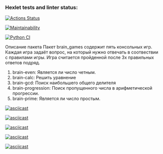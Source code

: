### Hexlet tests and linter status:
[![Actions Status](https://github.com/sat-brr/python-project-lvl1/workflows/hexlet-check/badge.svg)](https://github.com/sat-brr/python-project-lvl1/actions)

[![Maintainability](https://api.codeclimate.com/v1/badges/a99a88d28ad37a79dbf6/maintainability)](https://codeclimate.com/github/codeclimate/codeclimate/maintainability)

[![Python CI](https://github.com/sat-brr/python-project-lvl1/actions/workflows/pylint.yml/badge.svg)](https://github.com/sat-brr/python-project-lvl1/actions/workflows/pylint.yml)


Описание пакета
Пакет brain_games содержит пять консольных игр. Каждая игра задаёт вопрос, на который нужно отвечать в соотвествии с правилами игры.
Игра считается пройденной после 3х правильных ответов подряд.
1) brain-even: Является ли число четным.
2) brain-calc: Решить уравнение
3) brain-gcd: Поиск наибольшего общего делителя
4) brain-progression: Поиск пропущенного числа в арифметической прогрессии.
5) brain-prime: Является ли число простым.


[![asciicast](https://asciinema.org/a/oTKlXPVkBzvJUDziNKYqfHffL.svg)](https://asciinema.org/a/oTKlXPVkBzvJUDziNKYqfHffL)

[![asciicast](https://asciinema.org/a/DiBEe3VIRbXxABz5nzRSbrDpp.svg)](https://asciinema.org/a/DiBEe3VIRbXxABz5nzRSbrDpp)

[![asciicast](https://asciinema.org/a/tJO3WQXqQXaDp0AYPsXPUQrGd.svg)](https://asciinema.org/a/tJO3WQXqQXaDp0AYPsXPUQrGd)

[![asciicast](https://asciinema.org/a/hFnE3ACstoUyqpLZl22sRhIz0.svg)](https://asciinema.org/a/hFnE3ACstoUyqpLZl22sRhIz0)

[![asciicast](https://asciinema.org/a/oWM03uJLBkJRWWht8tapWWHpk.svg)](https://asciinema.org/a/oWM03uJLBkJRWWht8tapWWHpk)